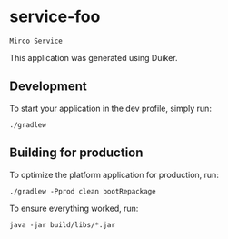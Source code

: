 # service-foo

`Mirco Service`

This application was generated using Duiker.

## Development

To start your application in the dev profile, simply run:

    ./gradlew

## Building for production

To optimize the platform application for production, run:

    ./gradlew -Pprod clean bootRepackage

To ensure everything worked, run:

    java -jar build/libs/*.jar
